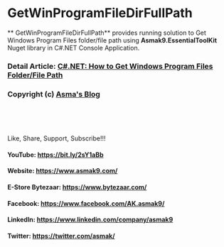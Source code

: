#  GetWinProgramFileDirFullPath
** GetWinProgramFileDirFullPath** provides running solution to Get Windows Program Files folder/file path using **Asmak9.EssentialToolKit** Nuget library in C#.NET Console Application.

### Detail Article: [C#.NET: How to Get Windows Program Files Folder/File Path](https://bit.ly/3dZhBnD)

### Copyright (c) [Asma's Blog](https://www.asmak9.com/)

<br/>
<br/>
<br/>

Like, Share, Support, Subscribe!!!

#### YouTube: https://bit.ly/2sY1aBb 

#### Website: https://www.asmak9.com/

#### E-Store Bytezaar: https://www.bytezaar.com/

#### Facebook: https://www.facebook.com/AK.asmak9/

#### LinkedIn: https://www.linkedin.com/company/asmak9

#### Twitter: https://twitter.com/asmak/
